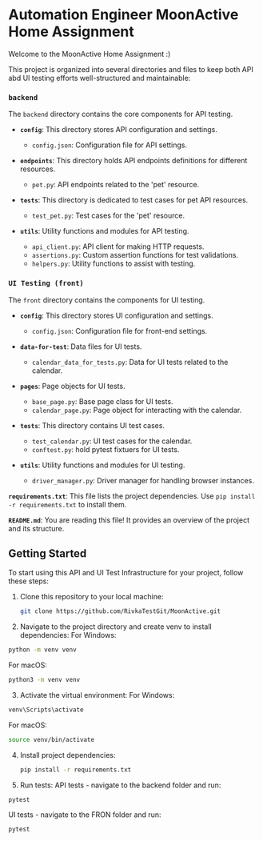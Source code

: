 # Automation Engineer MoonActive Home Assignment

Welcome to the  MoonActive Home Assignment :)

This project is organized into several directories and files to keep both API abd UI testing efforts well-structured and maintainable:

### `backend`

The `backend` directory contains the core components for API testing.

- **`config`**: This directory stores API configuration and settings.
  - `config.json`: Configuration file for API settings.

- **`endpoints`**: This directory holds API endpoints definitions for different resources.
  - `pet.py`: API endpoints related to the 'pet' resource.

- **`tests`**: This directory is dedicated to test cases for pet API resources.
  - `test_pet.py`: Test cases for the 'pet' resource.

- **`utils`**: Utility functions and modules for API testing.
  - `api_client.py`: API client for making HTTP requests.
  - `assertions.py`: Custom assertion functions for test validations.
  - `helpers.py`: Utility functions to assist with testing.

###  `UI Testing (front)`

The `front` directory contains the components for UI testing.

- **`config`**: This directory stores UI configuration and settings.
  - `config.json`: Configuration file for front-end settings.

- **`data-for-test`**: Data files for UI tests.
  - `calendar_data_for_tests.py`: Data for UI tests related to the calendar.

- **`pages`**: Page objects for UI tests.
  - `base_page.py`: Base page class for UI tests.
  - `calendar_page.py`: Page object for interacting with the calendar.

- **`tests`**: This directory contains UI test cases.
  - `test_calendar.py`: UI test cases for the calendar.
  - `conftest.py`: hold pytest fixtuers for UI tests.

- **`utils`**: Utility functions and modules for UI testing.
  - `driver_manager.py`: Driver manager for handling browser instances.

**`requirements.txt`**: This file lists the project dependencies. Use `pip install -r requirements.txt` to install them.

**`README.md`**: You are reading this file! It provides an overview of the project and its structure.


## Getting Started

To start using this API and UI Test Infrastructure for your project, follow these steps:

1. Clone this repository to your local machine:

   ```bash
   git clone https://github.com/RivkaTestGit/MoonActive.git
   ```

2. Navigate to the project directory and create venv to install dependencies:
  For Windows:

  ```bash
  python -m venv venv
  ```

  For macOS:

  ```bash
  python3 -m venv venv
  ```

3. Activate the virtual environment:
  For Windows:

  ```bash
  venv\Scripts\activate
  ```

  For macOS:

  ```bash
  source venv/bin/activate
  ```

4. Install project dependencies:
   ```bash
   pip install -r requirements.txt
   ```

5. Run tests:
  API tests - navigate to the backend folder and run:
 
  ```bash
  pytest
  ```

  UI tests - navigate to the FRON folder and run:
  ```bash
  pytest
  ```


